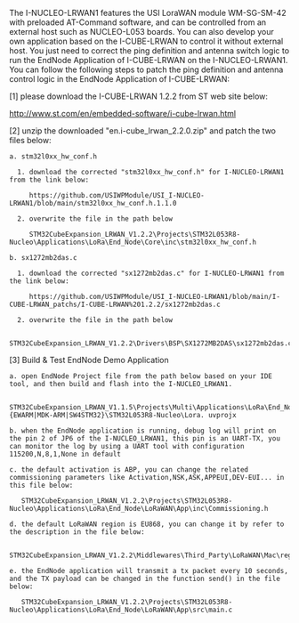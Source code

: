 The I-NUCLEO-LRWAN1 features the USI LoraWAN module WM-SG-SM-42 with preloaded AT-Command software, and can be controlled from an external host such as NUCLEO-L053 boards. You can also develop your own application based on the I-CUBE-LRWAN to control it without external host. You just need to correct the ping definition and antenna switch logic to run the EndNode Application of I-CUBE-LRWAN on the I-NUCLEO-LRWAN1.
You can follow the following steps to patch the ping definition and antenna control logic in the EndNode Application of I-CUBE-LRWAN:

[1] please download the I-CUBE-LRWAN 1.2.2 from ST web site below:

http://www.st.com/en/embedded-software/i-cube-lrwan.html


[2] unzip the downloaded "en.i-cube_lrwan_2.2.0.zip" and patch the two files below:

	a. stm32l0xx_hw_conf.h
	
	  1. download the corrected "stm32l0xx_hw_conf.h" for I-NUCLEO-LRWAN1 from the link below:
	  
		 https://github.com/USIWPModule/USI_I-NUCLEO-LRWAN1/blob/main/stm32l0xx_hw_conf.h.1.1.0
   
	  2. overwrite the file in the path below
	  
	     STM32CubeExpansion_LRWAN_V1.2.2\Projects\STM32L053R8-Nucleo\Applications\LoRa\End_Node\Core\inc\stm32l0xx_hw_conf.h

	b. sx1272mb2das.c
	
	  1. download the corrected "sx1272mb2das.c" for I-NUCLEO-LRWAN1 from the link below:
	  
		 https://github.com/USIWPModule/USI_I-NUCLEO-LRWAN1/blob/main/I-CUBE-LRWAN_patchs/I-CUBE-LRWAN%201.2.2/sx1272mb2das.c     
      
	  2. overwrite the file in the path below
	  
	     STM32CubeExpansion_LRWAN_V1.2.2\Drivers\BSP\SX1272MB2DAS\sx1272mb2das.c


[3] Build & Test EndNode Demo Application

    a. open EndNode Project file from the path below based on your IDE tool, and then build and flash into the I-NUCLEO_LRWAN1.

	   STM32CubeExpansion_LRWAN_V1.1.5\Projects\Multi\Applications\LoRa\End_Node\{EWARM|MDK-ARM|SW4STM32}\STM32L053R8-Nucleo\Lora. uvprojx

    b. when the EndNode application is running, debug log will print on the pin 2 of JP6 of the I-NUCLEO_LRWAN1, this pin is an UART-TX, you can monitor the log by using a UART tool with configuration 115200,N,8,1,None in default

    c. the default activation is ABP, you can change the related commissioning parameters like Activation,NSK,ASK,APPEUI,DEV-EUI... in this file below:

	   STM32CubeExpansion_LRWAN_V1.2.2\Projects\STM32L053R8-Nucleo\Applications\LoRa\End_Node\LoRaWAN\App\inc\Commissioning.h

	d. the default LoRaWAN region is EU868, you can change it by refer to the description in the file below:

	   STM32CubeExpansion_LRWAN_V1.2.2\Middlewares\Third_Party\LoRaWAN\Mac\region\Region.h

    e. the EndNode application will transmit a tx packet every 10 seconds, and the TX payload can be changed in the function send() in the file below:
	
	   STM32CubeExpansion_LRWAN_V1.2.2\Projects\STM32L053R8-Nucleo\Applications\LoRa\End_Node\LoRaWAN\App\src\main.c
	   






